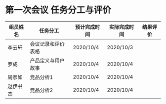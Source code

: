 # 第一次会议 任务分工与评价

| 组员姓名 | 任务分工           | 预计完成时间 | 实际完成时间 | 结果评价 |
| -------- | ------------------ | ------------ | ------------ | -------- |
| 李云轩   | 会议记录和评价表格 | 2020/10/4    | 2020/10/3    |          |
| 罗成     | 产品定义与用户故事 | 2020/10/4    | 2020/10/4    |          |
| 周彦如   | 竞品分析1          | 2020/10/4    | 2020/10/4    |          |
| 赵伊书杰 | 竞品分析2          | 2020/10/4    | 2020/10/4    |          |